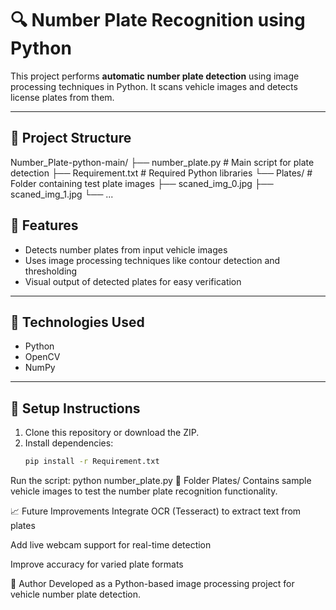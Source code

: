# 🔍 Number Plate Recognition using Python

This project performs **automatic number plate detection** using image processing techniques in Python. It scans vehicle images and detects license plates from them.

---

## 📁 Project Structure

Number_Plate-python-main/
├── number_plate.py # Main script for plate detection
├── Requirement.txt # Required Python libraries
└── Plates/ # Folder containing test plate images
├── scaned_img_0.jpg
├── scaned_img_1.jpg
└── ...

## 🚀 Features

- Detects number plates from input vehicle images
- Uses image processing techniques like contour detection and thresholding
- Visual output of detected plates for easy verification

---

## 🧠 Technologies Used

- Python
- OpenCV
- NumPy

---

## 🔧 Setup Instructions

1. Clone this repository or download the ZIP.
2. Install dependencies:
   ```bash
   pip install -r Requirement.txt
Run the script:
python number_plate.py
📌 Folder Plates/
Contains sample vehicle images to test the number plate recognition functionality.

📈 Future Improvements
Integrate OCR (Tesseract) to extract text from plates

Add live webcam support for real-time detection

Improve accuracy for varied plate formats

👤 Author
Developed as a Python-based image processing project for vehicle number plate detection.
